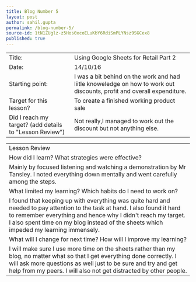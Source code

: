 ```yaml
---
title: Blog Number 5
layout: post
author: sahil.gupta
permalink: /blog-number-5/
source-id: 1tN1ZUglz-z5Hos0xcoELuKbY6RdiSmPLYNsz9SGCex8
published: true
---
```

<table>
  <tr>
    <td>Title:</td>
    <td>Using Google Sheets for Retail Part 2</td>
  </tr>
  <tr>
    <td>Date:</td>
    <td>14/10/16</td>
  </tr>
  <tr>
    <td>Starting point:</td>
    <td>I was a bit behind on the work and had liitle knoweledge on how to work out discounts, profit and overall expenditure.</td>
  </tr>
  <tr>
    <td>Target for this lesson?</td>
    <td>To create a finished working product sale</td>
  </tr>
  <tr>
    <td>Did I reach my target? 
(add details to "Lesson Review")</td>
    <td>Not really,I managed to work out the discount but not anything else.</td>
  </tr>
</table>


<table>
  <tr>
    <td>Lesson Review</td>
  </tr>
  <tr>
    <td>How did I learn? What strategies were effective? </td>
  </tr>
  <tr>
    <td>Mainly by focused listening and watching a demonstration by Mr Tansley. I noted everything down mentally and went carefully among the steps. </td>
  </tr>
  <tr>
    <td>What limited my learning? Which habits do I need to work on? </td>
  </tr>
  <tr>
    <td>I found that keeping up with everything was quite hard and needed to pay attention to the task at hand. I also found it hard to remember everything and hence why I didn't reach my target. I also spent time on my blog instead of the sheets which impeded my learning immensely.</td>
  </tr>
  <tr>
    <td>What will I change for next time? How will I improve my learning?</td>
  </tr>
  <tr>
    <td>I will make sure I use more time  on the sheets rather than my blog, no matter what so that I get everything done correctly. I will ask more questions as well just to be sure and try and get help from my peers. I will also not get distracted by other people.</td>
  </tr>
</table>


